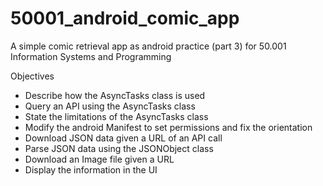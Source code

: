 # 50001_android_comic_app

A simple comic retrieval app as android practice (part 3) for 50.001 Information Systems and Programming

Objectives
 * Describe how the AsyncTasks class is used
 * Query an API using the AsyncTasks class
 * State the limitations of the AsyncTasks class
 * Modify the android Manifest to set permissions and fix the orientation
 * Download JSON data given a URL of an API call
 * Parse JSON data using the JSONObject class
 * Download an Image file given a URL
 * Display the information in the UI
